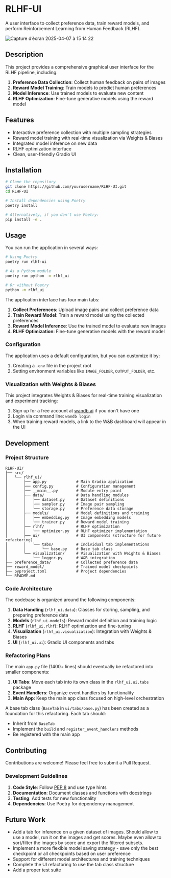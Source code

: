 # RLHF-UI

A user interface to collect preference data, train reward models, and perform Reinforcement Learning from Human Feedback (RLHF).

![Capture d’écran 2025-04-07 à 15 14 22](https://github.com/user-attachments/assets/f83c16c1-1744-46f4-9996-0546a63ba583)


## Description

This project provides a comprehensive graphical user interface for the RLHF pipeline, including:

1. **Preference Data Collection**: Collect human feedback on pairs of images
2. **Reward Model Training**: Train models to predict human preferences
3. **Model Inference**: Use trained models to evaluate new content
4. **RLHF Optimization**: Fine-tune generative models using the reward model

## Features

- Interactive preference collection with multiple sampling strategies
- Reward model training with real-time visualization via Weights & Biases
- Integrated model inference on new data
- RLHF optimization interface
- Clean, user-friendly Gradio UI

## Installation

```bash
# Clone the repository
git clone https://github.com/yourusername/RLHF-UI.git
cd RLHF-UI

# Install dependencies using Poetry
poetry install

# Alternatively, if you don't use Poetry:
pip install -e .
```

## Usage

You can run the application in several ways:

```bash
# Using Poetry
poetry run rlhf-ui

# As a Python module
poetry run python -m rlhf_ui

# Or without Poetry
python -m rlhf_ui
```

The application interface has four main tabs:

1. **Collect Preferences**: Upload image pairs and collect preference data
2. **Train Reward Model**: Train a reward model using the collected preferences
3. **Reward Model Inference**: Use the trained model to evaluate new images
4. **RLHF Optimization**: Fine-tune generative models with the reward model

### Configuration

The application uses a default configuration, but you can customize it by:

1. Creating a `.env` file in the project root
2. Setting environment variables like `IMAGE_FOLDER`, `OUTPUT_FOLDER`, etc.

### Visualization with Weights & Biases

This project integrates Weights & Biases for real-time training visualization and experiment tracking:

1. Sign up for a free account at [wandb.ai](https://wandb.ai) if you don't have one
2. Login via command line: `wandb login`
3. When training reward models, a link to the W&B dashboard will appear in the UI

## Development

### Project Structure

```
RLHF-UI/
├── src/
│   └── rlhf_ui/
│       ├── app.py             # Main Gradio application
│       ├── config.py          # Configuration management
│       ├── __main__.py        # Module entry point
│       ├── data/              # Data handling modules
│       │   ├── dataset.py     # Dataset definitions
│       │   ├── sampler.py     # Image pair sampling
│       │   └── storage.py     # Preference data storage
│       ├── models/            # Model definitions and training
│       │   ├── embedding.py   # Image embedding models
│       │   └── trainer.py     # Reward model training
│       ├── rlhf/              # RLHF optimization
│       │   └── optimizer.py   # RLHF optimizer implementation
│       ├── ui/                # UI components (structure for future refactoring)
│       │   └── tabs/          # Individual tab implementations
│       │       └── base.py    # Base tab class
│       └── visualization/     # Visualization with Weights & Biases
│           └── logger.py      # W&B integration
├── preference_data/           # Collected preference data
├── reward_model/              # Trained model checkpoints
├── pyproject.toml             # Project dependencies
└── README.md
```

### Code Architecture

The codebase is organized around the following components:

1. **Data Handling** (`rlhf_ui.data`): Classes for storing, sampling, and preparing preference data
2. **Models** (`rlhf_ui.models`): Reward model definition and training logic
3. **RLHF** (`rlhf_ui.rlhf`): RLHF optimization and fine-tuning
4. **Visualization** (`rlhf_ui.visualization`): Integration with Weights & Biases
5. **UI** (`rlhf_ui.ui`): Gradio UI components and tabs

### Refactoring Plans

The main `app.py` file (1400+ lines) should eventually be refactored into smaller components:

1. **UI Tabs**: Move each tab into its own class in the `rlhf_ui.ui.tabs` package
2. **Event Handlers**: Organize event handlers by functionality
3. **Main App**: Keep the main app class focused on high-level orchestration

A base tab class (`BaseTab` in `ui/tabs/base.py`) has been created as a foundation for this refactoring. Each tab should:

- Inherit from `BaseTab`
- Implement the `build` and `register_event_handlers` methods
- Be registered with the main app

## Contributing

Contributions are welcome! Please feel free to submit a Pull Request.

### Development Guidelines

1. **Code Style**: Follow [PEP 8](https://peps.python.org/pep-0008/) and use type hints
2. **Documentation**: Document classes and functions with docstrings
3. **Testing**: Add tests for new functionality
4. **Dependencies**: Use Poetry for dependency management

## Future Work

- Add a tab for inference on a given dataset of images. Should allow to use a model, run it on the images and get scores. Maybe even allow to sort/filter the images by score and export the filtered subsets.
- Implement a more flexible model saving strategy - save only the best checkpoint or all checkpoints based on user preference
- Support for different model architectures and training techniques
- Complete the UI refactoring to use the tab class structure
- Add a proper test suite
